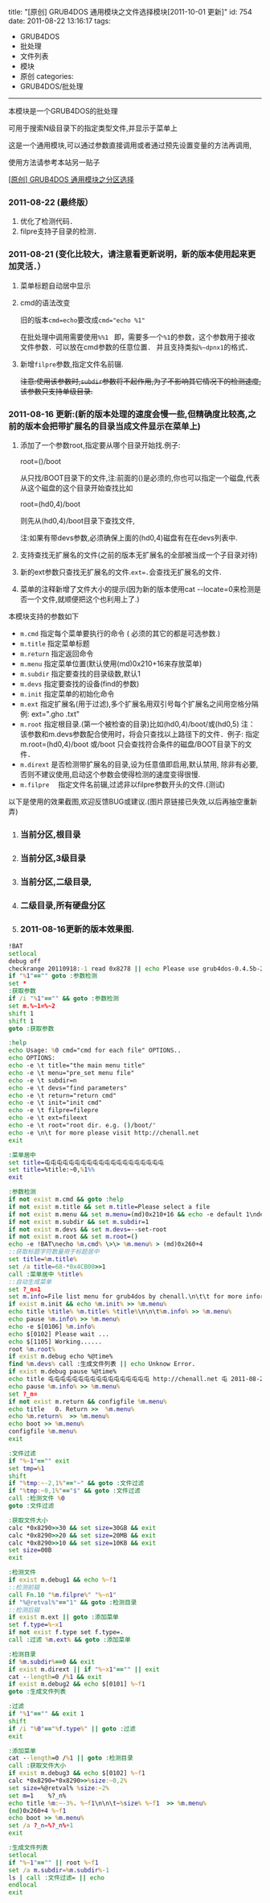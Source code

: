 title: "[原创] GRUB4DOS 通用模块之文件选择模块[2011-10-01 更新]"
id: 754
date: 2011-08-22 13:16:17
tags: 
- GRUB4DOS
- 批处理
- 文件列表
- 模块
- 原创
categories: 
- GRUB4DOS/批处理
---


本模块是一个GRUB4DOS的批处理

可用于搜索N级目录下的指定类型文件,并显示于菜单上

这是一个通用模块,可以通过参数直接调用或者通过预先设置变量的方法再调用,

使用方法请参考本站另一贴子

[[原创] GRUB4DOS 通用模块之分区选择](/post/grub4dos_hdpart/)

### 2011-08-22 (最终版）

1.  优化了检测代码．
2.  filpre支持子目录的检测．

### 2011-08-21 (变化比较大，请注意看更新说明，新的版本使用起来更加灵活．）

1.  菜单标题自动居中显示
2.  cmd的语法改变

    旧的版本`cmd=echo`要改成`cmd="echo %1"`

    在批处理中调用需要使用`%%1 `
    即，需要多一个`%1`的参数，这个参数用于接收文件参数．可以放在cmd参数的任意位置．
    并且支持类拟`%~dpnx1`的格式．

3.  新增`filpre`参数,指定文件名前辍.

    ~~注意:使用该参数时,`subdir`参数将不起作用,为了不影响其它情况下的检测速度,该参数只支持单级目录.~~

### 2011-08-16 更新:(新的版本处理的速度会慢一些,但精确度比较高,之前的版本会把带扩展名的目录当成文件显示在菜单上)

1.  添加了一个参数root,指定要从哪个目录开始找.例子:

    root=()/boot

    从只找/BOOT目录下的文件,注:前面的()是必须的,你也可以指定一个磁盘,代表从这个磁盘的这个目录开始查找比如

    root=(hd0,4)/boot

    则先从(hd0,4)/boot目录下查找文件,

    注:如果有带devs参数,必须确保上面的(hd0,4)磁盘有在在devs列表中.

2.  支持查找无扩展名的文件(之前的版本无扩展名的全部被当成一个子目录对待)
3.  新的ext参数只查找无扩展名的文件.`ext=.`会查找无扩展名的文件.
4.  菜单的注释新增了文件大小的提示(因为新的版本使用cat --locate=0来检测是否一个文件,就顺便把这个也利用上了.)

本模块支持的参数如下

*  `m.cmd`	指定每个菜单要执行的命令 ( 必须的其它的都是可选参数.)
*  `m.title`	 指定菜单标题
*  `m.return`	指定返回命令
*  `m.menu`	指定菜单位置(默认使用(md)0x210+16来存放菜单)
*  `m.subdir`	指定要查找的目录级数,默认1
*  `m.devs`	指定要查找的设备(find的参数)
*  `m.init`	 指定菜单的初始化命令
*  `m.ext`	指定扩展名(用于过滤),多个扩展名用双引号每个扩展名之间用空格分隔
		例: ext=".gho .txt"
*  `m.root`	指定根目录.(第一个被检查的目录)比如(hd0,4)/boot/或(hd0,5)
		注：该参数和m.devs参数配合使用时，将会只查找以上路径下的文件．例子:
		指定m.root=(hd0,4)/boot 或/boot
		只会查找符合条件的磁盘/BOOT目录下的文件．
*  `m.dirext`	   是否检测带扩展名的目录,设为任意值即启用,默认禁用,
		 除非有必要,否则不建议使用,启动这个参数会使得检测的速度变得很慢.
* `m.filpre`　  指定文件名前辍,过滤非以filpre参数开头的文件.(测试)


以下是使用的效果截图,欢迎反馈BUG或建议.(图片原链接已失效,以后再抽空重新弄)

1.  ### 当前分区,根目录

2.  ### 当前分区,3级目录

3.  ### 当前分区,二级目录,

4.  ### 二级目录,所有硬盘分区

5.  ### 2011-08-16更新的版本效果图.


```bat
!BAT
setlocal
debug off
checkrange 20110918:-1 read 0x8278 || echo Please use grub4dos-0.4.5b-2011-09-18 or above! && exit 1
if "%1"=="" goto :参数检测
set *
:获取参数
if /i "%1"=="" && goto :参数检测
set m.%~1=%~2
shift 1
shift 1
goto :获取参数

:help
echo Usage: %0 cmd="cmd for each file" OPTIONS..
echo OPTIONS:
echo -e \t title="the main menu title"
echo -e \t menu="pre_set menu file"
echo -e \t subdir=n
echo -e \t devs="find parameters"
echo -e \t return="return cmd"
echo -e \t init="init cmd"
echo -e \t filpre=filepre
echo -e \t ext=fileext
echo -e \t root="root dir. e.g. ()/boot/"
echo -e \n\t for more please visit http://chenall.net
exit

:菜单居中
set title=屯屯屯屯屯屯屯屯屯屯屯屯屯屯屯屯屯屯屯屯
set title=%title:~0,%1%%
exit

:参数检测
if not exist m.cmd && goto :help
if not exist m.title && set m.title=Please select a file
if not exist m.menu && set m.menu=(md)0x210+16 && echo -e default 1\ndebug off > (md)0x210+16
if not exist m.subdir && set m.subdir=1
if not exist m.devs && set m.devs=--set-root
if not exist m.root && set m.root=()
echo -e !BAT\necho %m.cmd% \>\> %m.menu% > (md)0x260+4
::获取标题字符数量用于标题居中
set title=%m.title%
set /a title=68-*0x4CB00>>1
call :菜单居中 %title%
::自动生成菜单
set ?_n=1
set m.info=File list menu for grub4dos by chenall.\n\t\t for more information please visit http://chenall.net
if exist m.init && echo %m.init% >> %m.menu%
echo title %title% %m.title% %title%\n\n\t%m.info% >> %m.menu%
echo pause %m.info% >> %m.menu%
echo -e $[0106] %m.info%
echo $[0102] Please wait ...
echo $[1105] Working......
root %m.root%
if exist m.debug echo %@time%
find %m.devs% call :生成文件列表 || echo Unknow Error.
if exist m.debug pause %@time%
echo title 屯屯屯屯屯屯屯屯屯屯屯屯屯屯屯屯屯 http://chenall.net 屯 2011-08-22 屯\n\n\t%m.info% >> %m.menu%
echo pause %m.info% >> %m.menu%
set ?_n=
if not exist m.return && configfile %m.menu%
echo title   0. Return >>  %m.menu%
echo %m.return%  >> %m.menu%
echo boot >> %m.menu%
configfile %m.menu%
exit

:文件过滤
if "%~1"=="" exit
set tmp=%1
shift
if "%tmp:~-2,1%"=="~" && goto :文件过滤
if "%tmp:~0,1%"=="$" && goto :文件过滤
call :检测文件 %0
goto :文件过滤

:获取文件大小
calc *0x8290>>30 && set size=30GB && exit
calc *0x8290>>20 && set size=20MB && exit
calc *0x8290>>10 && set size=10KB && exit
set size=00B
exit

:检测文件
if exist m.debug1 && echo %~f1
::检测前辍
call Fn.10 "%m.filpre%" "%~n1"
if "%@retval%"=="1" && goto :检测目录
::检测后辍
if exist m.ext || goto :添加菜单
set f.type=%~x1
if not exist f.type set f.type=.
call :过滤 %m.ext% && goto :添加菜单

:检测目录
if %m.subdir%==0 && exit
if exist m.dirext || if "%~x1"=="" || exit
cat --length=0 /%1 && exit
if exist m.debug2 && echo $[0101] %~f1
goto :生成文件列表

:过滤
if "%1"=="" && exit 1
shift
if /i "%0"=="%f.type%" || goto :过滤
exit

:添加菜单
cat --length=0 /%1 || goto :检测目录
call :获取文件大小
if exist m.debug3 && echo $[0102] %~f1
calc *0x8290=*0x8290>>%size:~0,2%
set size=%@retval% %size:~2%
set m=1    %?_n%
echo title %m:~-3%. %~f1\n\n\t~%size% %~f1  >> %m.menu%
(md)0x260+4 %~f1
echo boot >> %m.menu%
set /a ?_n=%?_n%+1
exit

:生成文件列表
setlocal
if "%~1"=="" || root %~f1
set /a m.subdir=%m.subdir%-1
ls | call :文件过滤= || echo
endlocal
exit
```